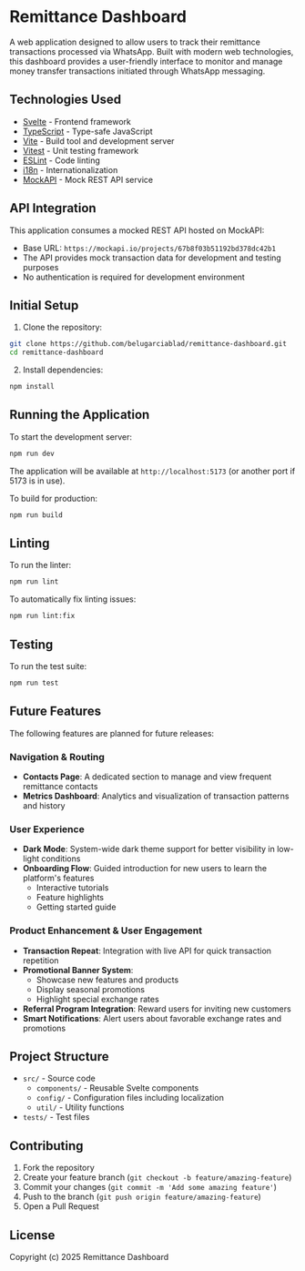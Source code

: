 # Remittance Dashboard

A web application designed to allow users to track their remittance transactions processed via WhatsApp. Built with modern web technologies, this dashboard provides a user-friendly interface to monitor and manage money transfer transactions initiated through WhatsApp messaging.

## Technologies Used

- [Svelte](https://svelte.dev/) - Frontend framework
- [TypeScript](https://www.typescriptlang.org/) - Type-safe JavaScript
- [Vite](https://vitejs.dev/) - Build tool and development server
- [Vitest](https://vitest.dev/) - Unit testing framework
- [ESLint](https://eslint.org/) - Code linting
- [i18n](https://www.i18next.com/) - Internationalization
- [MockAPI](https://mockapi.io/) - Mock REST API service

## API Integration

This application consumes a mocked REST API hosted on MockAPI:
- Base URL: `https://mockapi.io/projects/67b8f03b51192bd378dc42b1`
- The API provides mock transaction data for development and testing purposes
- No authentication is required for development environment

## Initial Setup

1. Clone the repository:

```bash
git clone https://github.com/belugarciablad/remittance-dashboard.git
cd remittance-dashboard
```

2. Install dependencies:

```bash
npm install
```

## Running the Application

To start the development server:

```bash
npm run dev
```

The application will be available at `http://localhost:5173` (or another port if 5173 is in use).

To build for production:

```bash
npm run build
```

## Linting

To run the linter:

```bash
npm run lint
```

To automatically fix linting issues:

```bash
npm run lint:fix
```

## Testing

To run the test suite:

```bash
npm run test
```

## Future Features

The following features are planned for future releases:

### Navigation & Routing
- **Contacts Page**: A dedicated section to manage and view frequent remittance contacts
- **Metrics Dashboard**: Analytics and visualization of transaction patterns and history

### User Experience
- **Dark Mode**: System-wide dark theme support for better visibility in low-light conditions
- **Onboarding Flow**: Guided introduction for new users to learn the platform's features
  - Interactive tutorials
  - Feature highlights
  - Getting started guide

### Product Enhancement & User Engagement
- **Transaction Repeat**: Integration with live API for quick transaction repetition
- **Promotional Banner System**: 
  - Showcase new features and products
  - Display seasonal promotions
  - Highlight special exchange rates
- **Referral Program Integration**: Reward users for inviting new customers
- **Smart Notifications**: Alert users about favorable exchange rates and promotions

## Project Structure

- `src/` - Source code
  - `components/` - Reusable Svelte components
  - `config/` - Configuration files including localization
  - `util/` - Utility functions
- `tests/` - Test files

## Contributing

1. Fork the repository
2. Create your feature branch (`git checkout -b feature/amazing-feature`)
3. Commit your changes (`git commit -m 'Add some amazing feature'`)
4. Push to the branch (`git push origin feature/amazing-feature`)
5. Open a Pull Request

## License

Copyright (c) 2025 Remittance Dashboard

